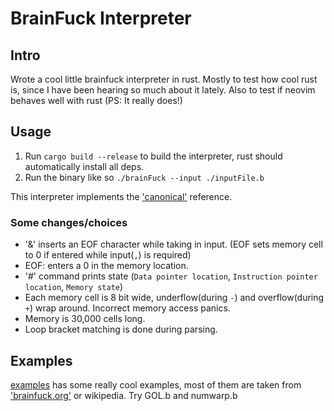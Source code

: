 # BrainFuck Interpreter

## Intro

Wrote a cool little brainfuck interpreter in rust. 
Mostly to test how cool rust is, since I have been hearing so much about it lately.
Also to test if neovim behaves well with rust (PS: It really does!)

## Usage

1. Run `cargo build --release` to build the interpreter, rust should automatically install all deps.
2. Run the binary like so `./brainFuck --input ./inputFile.b`

This interpreter implements the ['canonical'](http://brainfuck.org/brainfuck.html) reference.

### Some changes/choices
- '&' inserts an EOF character while taking in input. (EOF sets memory cell to 0 if entered while input(`,`) is required)
- EOF: enters a 0 in the memory location.
- '#' command prints state (`Data pointer location`, `Instruction pointer location`, `Memory state`)
- Each memory cell is 8 bit wide, underflow(during `-`) and overflow(during `+`) wrap around. Incorrect memory access panics.
- Memory is 30,000 cells long. 
- Loop bracket matching is done during parsing.


## Examples
[examples](examples/) has some really cool examples, most of them are taken from ['brainfuck.org'](http://brainfuck.org/brainfuck.html) or wikipedia. 
Try GOL.b and numwarp.b


